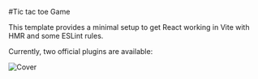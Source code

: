 #Tic tac toe Game

This template provides a minimal setup to get React working in Vite with HMR and some ESLint rules.

Currently, two official plugins are available:

<img src="https://i.ibb.co/y47Mwmr/Cover.png" alt="Cover" border="0">
